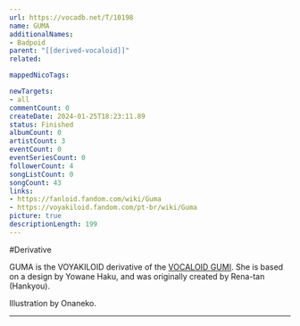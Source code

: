 ```yaml
---
url: https://vocadb.net/T/10198
name: GUMA
additionalNames: 
- Badpoid
parent: "[[derived-vocaloid]]"
related:

mappedNicoTags:

newTargets:
- all
commentCount: 0
createDate: 2024-01-25T18:23:11.89
status: Finished
albumCount: 0
artistCount: 3
eventCount: 0
eventSeriesCount: 0
followerCount: 4
songListCount: 0
songCount: 43
links: 
- https://fanloid.fandom.com/wiki/Guma
- https://voyakiloid.fandom.com/pt-br/wiki/Guma
picture: true
descriptionLength: 199
---
```


#Derivative

GUMA is the VOYAKILOID derivative of the [VOCALOID GUMI](https://vocadb.net/Ar/3). She is based on a design by Yowane Haku, and was originally created by Rena-tan (Hankyou).

Illustration by Onaneko.

---

